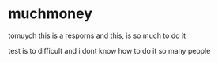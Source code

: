 # muchmoney
tomuych
this is a resporns and this, is so much to do it



test is to difficult and i dont know how to do it so many people
